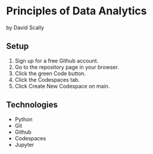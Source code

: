 # Principles of Data Analytics

by David Scally

## Setup

1. Sign up for a free Github account.
2. Go to the repository page in your browser.
3. Click the green Code button.
4. Click the Codespaces tab.
5. Click Create New Codespace on main.

## Technologies

- Python
- Git
- Github
- Codespaces
- Jupyter